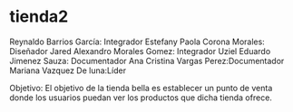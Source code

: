 # tienda2
Reynaldo Barrios García: Integrador
Estefany Paola Corona Morales: Diseñador 
Jared Alexandro Morales Gomez: Integrador 
Uziel Eduardo Jimenez Sauza: Documentador 
Ana Cristina Vargas Perez:Documentador 
Mariana Vazquez De luna:Líder

Objetivo:
El objetivo de la tienda bella es establecer un punto de venta donde los usuarios puedan ver los productos que dicha tienda ofrece.
